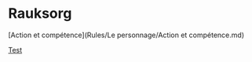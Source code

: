 # Rauksorg

[Action et compétence](Rules/Le personnage/Action et compétence.md)

[Test](Rules/Le%20personnage/Action%20et%20competence.md)
